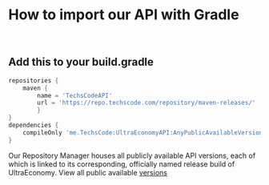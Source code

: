 # How to import our API with Gradle
<br>

## Add this to your build.gradle
```groovy
repositories {
    maven {
        name = 'TechsCodeAPI'
        url = 'https://repo.techscode.com/repository/maven-releases/'
        }
}
dependencies {
    compileOnly 'me.TechsCode:UltraEconomyAPI:AnyPublicAvailableVersion'
}
```

Our Repository Manager houses all publicly available API versions, each of which
is linked to its corresponding, officially named release build of UltraEconomy.
View all public available [versions](https://repo.techscode.com/#browse/browse:maven-releases:me%2FTechsCode%2FUltraEconomyAPI)


